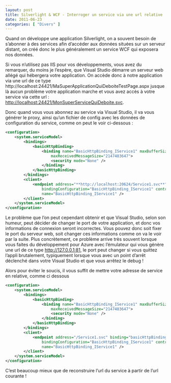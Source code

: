 ```yaml
---
layout: post
title: Silverlight & WCF - Interroger un service via une url relative
date: 2011-06-23
categories: [ "Divers" ]
---
```


Quand on développe une application Silverlight, on a souvent besoin de s’abonner à des services afin d’accéder aux données situées sur un serveur distant, on créé donc le plus généralement un service WCF qui exposera nos données.

Si vous n’utilisez pas IIS pour vos développements, vous avez du remarquer, du moins je l’espère, que Visual Studio démarre un serveur web allégé qui hébergera votre application. On accède donc à notre application via une url de ce type http://localhost:24421/MaSuperApplicationQuiDeboiteTestPage.aspx jusque là aucun problème votre application marche et vous avez accès à votre service via cette url : [http://localhost:24421/MonSuperServiceQuiDeboite.svc](http://localhost:24421/MonSuperServiceQuiDeboite.svc).

Donc quand vous vous abonnez au service via Visual Studio, il va vous générer le proxy, ainsi qu’un fichier de config avec les données de configuration du service, comme on peut le voir ci-dessous :

```xml
<configuration>
    <system.serviceModel>
        <bindings>
            <basicHttpBinding>
                <binding name="BasicHttpBinding_IService1" maxBufferSize="2147483647"
                    maxReceivedMessageSize="2147483647">
                    <security mode="None" />
                </binding>
            </basicHttpBinding>
        </bindings>
        <client>
            <endpoint address="**http://localhost:20624/Service1.svc**" binding="basicHttpBinding"
                bindingConfiguration="BasicHttpBinding_IService1" contract="ServiceReference1.IService1"
                name="BasicHttpBinding_IService1" />
        </client>
    </system.serviceModel>
</configuration> 
```

Le problème que l’on peut cependant obtenir et que Visual Studio, selon son humeur, peut décider de changer le port de votre application, et donc vos informations de connexion seront incorrectes. Vous pouvez donc soit fixer le port du serveur web, soit changer ces informations comme on va le voir par la suite. Plus concrètement, ce problème arrive très souvent lorsque vous faites du développement pour Azure avec l’émulateur qui vous génère une url de ce type http://127.0.0.1:81, le port peut changer si vous quittez l’appli brutalement, typiquement lorsque vous avec un point d’arrêt déclenché dans votre Visual Studio et que vous arrêtez le debug !

Alors pour éviter le soucis, il vous suffit de mettre votre adresse de service en relative, comme ci dessous

```xml
<configuration>
    <system.serviceModel>
        <bindings>
            <basicHttpBinding>
                <binding name="BasicHttpBinding_IService1" maxBufferSize="2147483647"
                    maxReceivedMessageSize="2147483647">
                    <security mode="None" />
                </binding>
            </basicHttpBinding>
        </bindings>
        <client>
            <endpoint address="/Service1.svc" binding="basicHttpBinding"
                bindingConfiguration="BasicHttpBinding_IService1" contract="ServiceReference1.IService1"
                name="BasicHttpBinding_IService1" />
        </client>
    </system.serviceModel>
</configuration> 
```

C’est beaucoup mieux que de reconstruire l’url du service à partir de l’url courante !
